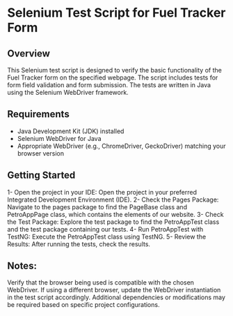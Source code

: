 # Selenium Test Script for Fuel Tracker Form
## Overview
This Selenium test script is designed to verify the basic functionality of the Fuel Tracker form on the specified webpage. The script includes tests for form field validation and form submission. The tests are written in Java using the Selenium WebDriver framework.
## Requirements
- Java Development Kit (JDK) installed
- Selenium WebDriver for Java
- Appropriate WebDriver (e.g., ChromeDriver, GeckoDriver) matching your browser version
## Getting Started
1- Open the project in your IDE:
Open the project in your preferred Integrated Development Environment (IDE).
2- Check the Pages Package:
Navigate to the pages package to find the PageBase class and PetroAppPage class, which contains the elements of our website.
3- Check the Test Package:
Explore the test package to find the PetroAppTest class and the test package containing our tests.
4- Run PetroAppTest with TestNG:
Execute the PetroAppTest class using TestNG.
5- Review the Results:
After running the tests, check the results.
## Notes:
Verify that the browser being used is compatible with the chosen WebDriver.
If using a different browser, update the WebDriver instantiation in the test script accordingly.
Additional dependencies or modifications may be required based on specific project configurations.
